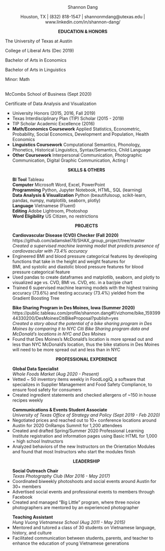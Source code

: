 
<p align="center"> 
    Shannon Dang 
</p>
<p align="center">
Houston, TX  |  (832) 818-1547 |  shannonmdang@utexas.edu  |  www.linkedin.com/in/shannon-dang/ 
</p>

<p align="center"> 
    <strong>EDUCATION & HONORS</strong>
</p>
<p>The University of Texas at Austin</p>
<p>College of Liberal Arts (Dec 2019)</p>
<p>Bachelor of Arts in Economics</p>
<p>Bachelor of Arts in Linguistics</p>
<p>Minor: Math</p>
<br>
McCombs School of Business (Sept 2020)</br>
<p>Certificate of Data Analysis and Visualization</p>
<ul type="square">
<li> University Honors (2015, 2016, Fall 2019)</li>
<li> Texas Interdisciplinary Plan (TIP) Scholar (2015 - 2019)</li>
<li> TIP Scholar Academic Excellence (2016)</li>
<li><strong>Math/Economics Coursework</strong> Applied Statistics, Econometric, Probability, Social Economics, Development and Population, Health Economics</li>
<li><strong>Linguistics Coursework</strong> Computational Semantics, Phonology, Phonetics, Historical Linguistics, Syntax/Semantics, Child Language</li>
<li><strong> Other Coursework</strong> Interpersonal Communication, Photographic Communication, Digital Graphic Communication, Acting I</li>


<p align="center"> 
    <strong>SKILLS & OTHERS</strong>
</p>
<strong>BI Tool</strong> Tableau<br>
<strong>Computer</strong> Microsoft Word, Excel, PowerPoint<br>
<strong>Programming</strong> Python, Jupyter Notebook, HTML, SQL (learning)<br>
<strong>Data Analysis & Visualization</strong> Python (beautifulsoup, scikit-learn, pandas, numpy, matplotlib, seaborn, plotly)<br>
<strong>Language</strong> Vietnamese (Fluent)<br>
<strong>Editing</strong> Adobe Lightroom, Photoshop<br>
<strong>Word Eligibility</strong> US Citizen, no restrictions<br>

<p align="center"> 
    <strong>PROJECTS</strong>
</p>
<strong>Cardiovascular Disease (CVD) Checker (Fall 2020)</strong><br>
https://github.com/adamskel78/SHAX_group_project/tree/master<br>
<i>Created a supervised machine learning model that predicts presence of cardiovascular with 73.4% accuracy</i><br>
<li>Engineered BMI and blood pressure categorical features by developing functions that take in the height and weight features for</li>
BMI, and systolic and diastolic blood pressure features for blood pressure categorical feature
<li>Used pandas to create dataframes and matplotlib, seaborn, and plotly to visualized age vs. CVD, BMI vs. CVD, etc. in a bar/pie
chart</li>
<li>Trained 6 supervised machine learning models with the highest training accuracy (73.6%) and testing accuracy (73.4%) yielded
from the Gradient Boosting Tree</li>
<p></p>
<strong>Bike Sharing Program in Des Moines, Iowa (Summer 2020)</strong><br>
https://public.tableau.com/profile/shannon.dang#!/vizhome/bike_15939944330200/DesMoinesCitiBikeProposal?publish=yes<br>
<i>Created a story about the potential of a bike sharing program in Des Moines by comparing it to NYC Citi Bike Sharing program data and McDonaldʼs locations in NYC and Des Moines</i><br>
<li> Found that Des Moinesʼs McDonaldʼs location is more spread out and less than NYC McDonaldʼs location, thus the bike stations in Des Moines will need to be more spread out and less than in NYC </li>

<p align="center"> 
    <strong>PROFESSIONAL EXPERIENCE</strong>
</p>
<p></p>
<strong>Global Data Specialist</strong><br>
<i>Whole Foods Market (Aug 2020 - Present)</i><br> 
<li>Vetted ~ 50 inventory items weekly in FoodLogiQ, a software that specializes in Supplier Management and Food Safety Compliance, to ensure food safety for consumers</li>
<li> Created ingredient statements and checked allergens of ~150 in house recipes weekly</li>
<p></p>
<strong>Communications & Events Student Associate</strong><br>
<i>University of Texas Office of Strategy and Policy (Sept 2019 - Feb 2020)</i><br>
<li> Negotiated prices and reached out to 10+ conference locations around Austin for 2020 OnRamps Summit for 1,200 attendees</li>
<li> Created and drafted Spring/Summer 2020 Professional Learning Institute registration and information pages using Basic HTML for 1,000 + high school Instructors</li>
<li>Analyzed behaviors of the new Instructors on the Orientation Modules and found that most Instructors who start the modules finish</li>

<p align="center"> 
    <strong>LEADERSHIP</strong>
</p>
<p></p>
<strong>Social Outreach Chair</strong><br>
<i>Texas Photography Club (Mar 2016 - May 2017)</i><br>
<li>Coordinated biweekly photoshoots and social events around Austin for 30+ members</li>
<li> Advertised social events and professional events to members through Facebook</li>
<li> Created and managed “Big Little” program, where three novice photographers are mentored by an experienced photographer</li>
<p></p>
<strong>Teaching Assistant</strong><br>
<i>Hung Vuong Vietnamese School (Aug 2011 - May 2015)</i><br>
<li> Mentored and tutored a class of 30 students on Vietnamese language, history, and culture</li>
<li>Facilitated communication between students, parents, and teacher to enhance the education of young Vietnamese generations</li>
</ul>
